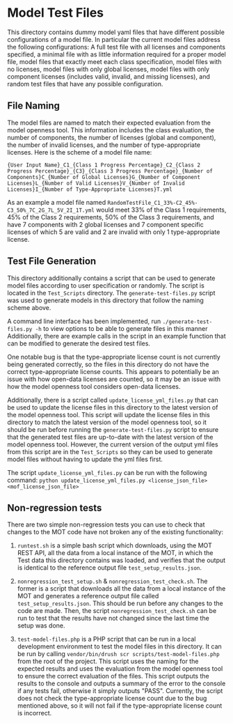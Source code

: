 # Model Test Files
This directory contains dummy model yaml files that have different possible configurations of a model file. In particular the current model files address the following configurations: A full test file with all licenses and components specified, a minimal file with as little information required for a proper model file, model files that exactly meet each class specification, model files with no licenses, model files with only global licenses, model files with only component licenses (includes valid, invalid, and missing licenses), and random test files that have any possible configuration.

## File Naming
The model files are named to match their expected evaluation from the model openness tool. This information includes the class evaluation, the number of components, the number of licenses (global and component), the number of invalid licenses, and the number of type-appropriate licenses. Here is the scheme of a model file name:

`{User Input Name}_C1_{Class 1 Progress Percentage}_C2_{Class 2 Progress Percentage}_{C3}_{Class 3 Progress Percentage}_{Number of Components}C_{Number of Global Licenses}G_{Number of Component Licenses}L_{Number of Valid Licenses}V_{Number of Invalid Licenses}I_{Number of Type-Appropriate Licenses}T.yml`

As an example a model file named `RandomTestFile_C1_33%-C2_45%-C3_50%_7C_2G_7L_5V_2I_1T.yml` would meet 33% of the Class 1 requirements, 45% of the Class 2 requirements, 50% of the Class 3 requirements, and have 7 components with 2 global licenses and 7 component specific licenses of which 5 are valid and 2 are invalid with only 1 type-appropriate license. 

## Test File Generation
This directory additionally contains a script that can be used to generate model files according to user specification or randomly. The script is located in the `Test_Scripts` directory. The `generate-test-files.py` script was used to generate models in this directory that follow the naming scheme above.

A command line interface has been implemented, run `./generate-test-files.py -h` to view options to be able to generate files in this manner Additionally, there are example calls in the script in an example function that can be modified to generate the desired test files.

One notable bug is that the type-appropriate license count is not currently being generated correctly, so the files in this directory do not have the correct type-appropriate license counts. This appears to potentially be an issue with how open-data licenses are counted, so it may be an issue with how the model openness tool considers open-data licenses.

Additionally, there is a script called `update_license_yml_files.py` that can be used to update the license files in this directory to the latest version of the model openness tool. This script will update the license files in this directory to match the latest version of the model openness tool, so it should be run before running the `generate-test-files.py` script to ensure that the generated test files are up-to-date with the latest version of the model openness tool. However, the current version of the output yml files from this script are in the `Test_Scripts` so they can be used to generate model files without having to update the yml files first.

The script `update_license_yml_files.py` can be run with the following command: `python update_license_yml_files.py <license_json_file> <mof_license_json_file>`

## Non-regression tests

There are two simple non-regression tests you can use to check that changes to the MOT code have not broken any of the existing functionality:

1. `runtest.sh` is a simple bash script which downloads, using the MOT REST API, all the data from a local instance of the MOT, in which the Test data this directory contains was loaded, and verifies that the output is identical to the reference output file `test_setup_results.json`.

2. `nonregression_test_setup.sh` & `nonregression_test_check.sh`. The former is a script that downloads all the data from a local instance of the MOT and generates a reference output file called `test_setup_results.json`. This should be run before any changes to the code are made. Then, the script `nonregression_test_check.sh` can be run to test that the results have not changed since the last time the setup was done.

3. `test-model-files.php` is a PHP script that can be run in a local development environment to test the model files in this directory. It can be run by calling `vendor/bin/drush scr scripts/test-model-files.php` from the root of the project. This script uses the naming for the expected results and uses the evaluation from the model openness tool to ensure the correct evaluation of the files. This script outputs the results to the console and outputs a summary of the error to the console if any tests fail, otherwise it simply outputs "PASS". Currently, the script does not check the type-appropriate license count due to the bug mentioned above, so it will not fail if the type-appropriate license count is incorrect.
